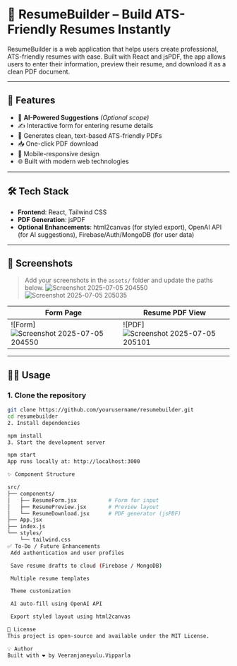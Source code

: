 # 📝 ResumeBuilder – Build ATS-Friendly Resumes Instantly

ResumeBuilder is a web application that helps users create professional, ATS-friendly resumes with ease. Built with React and jsPDF, the app allows users to enter their information, preview their resume, and download it as a clean PDF document.

---

## 🚀 Features

- 🧠 **AI-Powered Suggestions** _(Optional scope)_
- ✍️ Interactive form for entering resume details
- 📄 Generates clean, text-based ATS-friendly PDFs
- 📥 One-click PDF download
- 📱 Mobile-responsive design
- 🌐 Built with modern web technologies

---

## 🛠 Tech Stack

- **Frontend**: React, Tailwind CSS
- **PDF Generation**: jsPDF
- **Optional Enhancements**: html2canvas (for styled export), OpenAI API (for AI suggestions), Firebase/Auth/MongoDB (for user data)

---

## 📸 Screenshots

> Add your screenshots in the `assets/` folder and update the paths below.
 ![Screenshot 2025-07-05 204550](https://github.com/user-attachments/assets/de30bfc0-820f-476d-baa5-2b8a0e1fee69)
![Screenshot 2025-07-05 205035](https://github.com/user-attachments/assets/b41df780-100f-4ce7-a90e-cffed699db4d)


| Form Page                                                                                                               | Resume PDF View                                                              |
| ---------------------------------------------------------------------------------------------------------------------- | --------------------------------------------------------                      |
| ![Form]![Screenshot 2025-07-05 204550](https://github.com/user-attachments/assets/82c8a6f5-0432-4919-9845-6543de19ce25)| ![PDF]![Screenshot 2025-07-05 205101](https://github.com/user-attachments/assets/83ecd642-6608-48f6-8c52-ce510ecdffd6) |

---

## 🧑‍💻 Usage

### 1. Clone the repository

```bash
git clone https://github.com/yourusername/resumebuilder.git
cd resumebuilder
2. Install dependencies

npm install
3. Start the development server

npm start
App runs locally at: http://localhost:3000

✨ Component Structure

src/
├── components/
│   ├── ResumeForm.jsx          # Form for input
│   ├── ResumePreview.jsx       # Preview layout
│   └── ResumeDownload.jsx      # PDF generator (jsPDF)
├── App.jsx
├── index.js
└── styles/
    └── tailwind.css
✅ To-Do / Future Enhancements
 Add authentication and user profiles

 Save resume drafts to cloud (Firebase / MongoDB)

 Multiple resume templates

 Theme customization

 AI auto-fill using OpenAI API

 Export styled layout using html2canvas

📄 License
This project is open-source and available under the MIT License.

💡 Author
Built with ❤️ by Veeranjaneyulu.Vipparla


```
